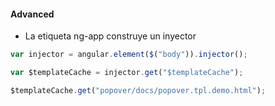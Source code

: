 #### Advanced

- La etiqueta ng-app construye un inyector

```javascript
var injector = angular.element($("body")).injector();

var $templateCache = injector.get("$templateCache");

$templateCache.get("popover/docs/popover.tpl.demo.html");
```
